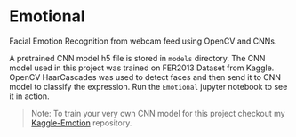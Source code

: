 # Emotional
Facial Emotion Recognition from webcam feed using OpenCV and CNNs.

A pretrained CNN model h5 file is stored in `models` directory. The CNN model used in this project was trained on FER2013 Dataset from Kaggle.
OpenCV HaarCascades was used to detect faces and then send it to CNN model to classify the expression.
Run the `Emotional` jupyter notebook to see it in action.

> Note: To train your very own CNN model for this project checkout my [Kaggle-Emotion](https://github.com/mohityogesh44/Kaggle-Emotion) repository.
